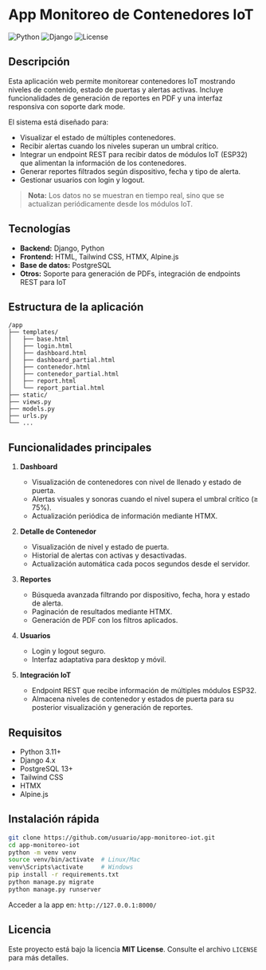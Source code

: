 # App Monitoreo de Contenedores IoT

![Python](https://img.shields.io/badge/python-3.11-blue)
![Django](https://img.shields.io/badge/django-4.x-green)
![License](https://img.shields.io/badge/license-MIT-yellow)

## Descripción

Esta aplicación web permite monitorear contenedores IoT mostrando niveles de contenido, estado de puertas y alertas activas. Incluye funcionalidades de generación de reportes en PDF y una interfaz responsiva con soporte dark mode.

El sistema está diseñado para:

* Visualizar el estado de múltiples contenedores.
* Recibir alertas cuando los niveles superan un umbral crítico.
* Integrar un endpoint REST para recibir datos de módulos IoT (ESP32) que alimentan la información de los contenedores.
* Generar reportes filtrados según dispositivo, fecha y tipo de alerta.
* Gestionar usuarios con login y logout.

> **Nota:** Los datos no se muestran en tiempo real, sino que se actualizan periódicamente desde los módulos IoT.

## Tecnologías

* **Backend:** Django, Python
* **Frontend:** HTML, Tailwind CSS, HTMX, Alpine.js
* **Base de datos:** PostgreSQL
* **Otros:** Soporte para generación de PDFs, integración de endpoints REST para IoT

## Estructura de la aplicación

```
/app
├── templates/
│   ├── base.html
│   ├── login.html
│   ├── dashboard.html
│   ├── dashboard_partial.html
│   ├── contenedor.html
│   ├── contenedor_partial.html
│   ├── report.html
│   └── report_partial.html
├── static/
├── views.py
├── models.py
├── urls.py
└── ...
```

## Funcionalidades principales

1. **Dashboard**

   * Visualización de contenedores con nivel de llenado y estado de puerta.
   * Alertas visuales y sonoras cuando el nivel supera el umbral crítico (≥ 75%).
   * Actualización periódica de información mediante HTMX.

2. **Detalle de Contenedor**

   * Visualización de nivel y estado de puerta.
   * Historial de alertas con activas y desactivadas.
   * Actualización automática cada pocos segundos desde el servidor.

3. **Reportes**

   * Búsqueda avanzada filtrando por dispositivo, fecha, hora y estado de alerta.
   * Paginación de resultados mediante HTMX.
   * Generación de PDF con los filtros aplicados.

4. **Usuarios**

   * Login y logout seguro.
   * Interfaz adaptativa para desktop y móvil.

5. **Integración IoT**

   * Endpoint REST que recibe información de múltiples módulos ESP32.
   * Almacena niveles de contenedor y estados de puerta para su posterior visualización y generación de reportes.

## Requisitos

* Python 3.11+
* Django 4.x
* PostgreSQL 13+
* Tailwind CSS
* HTMX
* Alpine.js

## Instalación rápida

```bash
git clone https://github.com/usuario/app-monitoreo-iot.git
cd app-monitoreo-iot
python -m venv venv
source venv/bin/activate  # Linux/Mac
venv\Scripts\activate     # Windows
pip install -r requirements.txt
python manage.py migrate
python manage.py runserver
```

Acceder a la app en: `http://127.0.0.1:8000/`

## Licencia

Este proyecto está bajo la licencia **MIT License**. Consulte el archivo `LICENSE` para más detalles.
